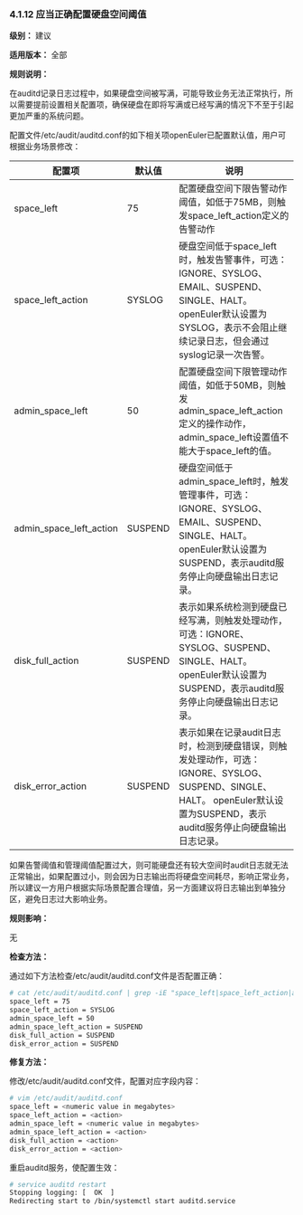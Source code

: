 ### 4.1.12 应当正确配置硬盘空间阈值

**级别：** 建议

**适用版本：** 全部

**规则说明：** 

在auditd记录日志过程中，如果硬盘空间被写满，可能导致业务无法正常执行，所以需要提前设置相关配置项，确保硬盘在即将写满或已经写满的情况下不至于引起更加严重的系统问题。

配置文件/etc/audit/auditd.conf的如下相关项openEuler已配置默认值，用户可根据业务场景修改：

| 配置项                  | 默认值  | 说明                                                         |
| ----------------------- | ------- | ------------------------------------------------------------ |
| space_left              | 75      | 配置硬盘空间下限告警动作阈值，如低于75MB，则触发space_left_action定义的告警动作 |
| space_left_action       | SYSLOG  | 硬盘空间低于space_left时，触发告警事件，可选：IGNORE、SYSLOG、EMAIL、SUSPEND、SINGLE、HALT。  openEuler默认设置为SYSLOG，表示不会阻止继续记录日志，但会通过syslog记录一次告警。 |
| admin_space_left        | 50      | 配置硬盘空间下限管理动作阈值，如低于50MB，则触发admin_space_left_action定义的操作动作，admin_space_left设置值不能大于space_left的值。 |
| admin_space_left_action | SUSPEND | 硬盘空间低于admin_space_left时，触发管理事件，可选：IGNORE、SYSLOG、EMAIL、SUSPEND、SINGLE、HALT。  openEuler默认设置为SUSPEND，表示auditd服务停止向硬盘输出日志记录。 |
| disk_full_action        | SUSPEND | 表示如果系统检测到硬盘已经写满，则触发处理动作，可选：IGNORE、SYSLOG、SUSPEND、SINGLE、HALT。  openEuler默认设置为SUSPEND，表示auditd服务停止向硬盘输出日志记录。 |
| disk_error_action       | SUSPEND | 表示如果在记录audit日志时，检测到硬盘错误，则触发处理动作，可选：IGNORE、SYSLOG、SUSPEND、SINGLE、HALT。  openEuler默认设置为SUSPEND，表示auditd服务停止向硬盘输出日志记录。 |

如果告警阈值和管理阈值配置过大，则可能硬盘还有较大空间时audit日志就无法正常输出，如果配置过小，则会因为日志输出而将硬盘空间耗尽，影响正常业务，所以建议一方用户根据实际场景配置合理值，另一方面建议将日志输出到单独分区，避免日志过大影响业务。

**规则影响：**

无

**检查方法：**

通过如下方法检查/etc/audit/auditd.conf文件是否配置正确：

```bash
# cat /etc/audit/auditd.conf | grep -iE "space_left|space_left_action|admin_space_left|admin_space_left_action|disk_full_action|disk_error_action"
space_left = 75
space_left_action = SYSLOG
admin_space_left = 50
admin_space_left_action = SUSPEND
disk_full_action = SUSPEND
disk_error_action = SUSPEND
```

**修复方法：**

修改/etc/audit/auditd.conf文件，配置对应字段内容：

```bash
# vim /etc/audit/auditd.conf
space_left = <numeric value in megabytes>
space_left_action = <action>
admin_space_left = <numeric value in megabytes>
admin_space_left_action = <action>
disk_full_action = <action>
disk_error_action = <action>
```

重启auditd服务，使配置生效：

```bash
# service auditd restart
Stopping logging: [  OK  ]
Redirecting start to /bin/systemctl start auditd.service
```